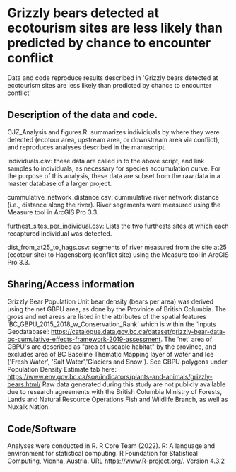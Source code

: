 # Grizzly bears detected at ecotourism sites are less likely than predicted by chance to encounter conflict

Data and code reproduce results described in 'Grizzly bears detected at ecotourism sites are less likely than predicted by chance to encounter conflict'

## Description of the data and code. 

CJZ_Analysis and figures.R: 
summarizes individiuals by where they were detected (ecotour area, upstream area, or downstream area via conflict), and reproduces analyses described in the manuscript.

individuals.csv: 
these data are called in to the above script, and link samples to individuals, as necessary for species accumulation curve. For the purpose of this analysis, these data are subset from the raw data in a master database of a larger project. 

cummulative_network_distance.csv:
cummulative river network distance (i.e., distance along the river). River segements were measured using the Measure tool in ArcGIS Pro 3.3.

furthest_sites_per_individual.csv:
Lists the two furthests sites at which each recaptured individual was detected. 

dist_from_at25_to_hags.csv:
segments of river measured from the site at25 (ecotour site) to Hagensborg (conflict site) using the Measure tool in ArcGIS Pro 3.3.


## Sharing/Access information

Grizzly Bear Population Unit bear density (bears per area) was derived using the net GBPU area, as done by the Provinice of British Columbia. The gross and net areas are listed in the attributes of the spatial features ‘BC_GBPU_2015_2018_w_Conservation_Rank’ which is within the ‘Inputs Geodatabase’: https://catalogue.data.gov.bc.ca/dataset/grizzly-bear-data-bc-cumulative-effects-framework-2019-assessment. The ‘net’ area of GBPU's are described as "area of useable habitat" by the province, and excludes area of BC Baseline Thematic Mapping layer of water and Ice ('Fresh Water', 'Salt Water','Glaciers and Snow'). See GBPU polygons under Population Density Estimate tab here: https://www.env.gov.bc.ca/soe/indicators/plants-and-animals/grizzly-bears.html/ 
Raw data generated during this study are not publicly available due to research agreements with the British Columbia Ministry of Forests, Lands and Natural Resource Operations Fish and Wildlife Branch, as well as Nuxalk Nation. 

## Code/Software

Analyses were conducted in R.
R Core Team (2022). R: A language and environment for statistical
computing. R Foundation for Statistical Computing, Vienna, Austria.
URL https://www.R-project.org/. Version 4.3.2
